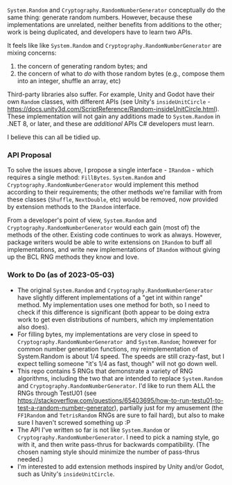 `System.Random` and `Cryptography.RandomNumberGenerator` conceptually do the same thing: generate random numbers. However,  because these implementations are unrelated, neither benefits from  additions to the other; work is being duplicated, and developers have to learn two APIs.

It feels like like `System.Random` and `Cryptography.RandomNumberGenerator` are mixing concerns:

1. the concern of generating random bytes; and
2. the concern of what to *do* with those random bytes (e.g., compose them into an integer, shuffle an array, etc)

Third-party libraries also suffer. For example, Unity and Godot have their own `Random` classes, with different APIs (see Unity's `insideUnitCircle` - https://docs.unity3d.com/ScriptReference/Random-insideUnitCircle.html). These implementation will not gain any additions made to `System.Random` in .NET 8, or later, and these are _additional_ APIs C# developers must learn.

I believe this can all be tidied up.

### API Proposal

To solve the issues above, I propose a single interface - `IRandom` - which requires a single method: `FillBytes`. `System.Random` and `Cryptography.RandomNumberGenerator` would implement this method according to their requirements; the other methods we're familiar with from these classes (`Shuffle`, `NextDouble`, etc) would be removed, now provided by extension methods to the `IRandom` interface.

From a developer's point of view, `System.Random` and `Cryptography.RandomNumberGenerator` would each gain (most of) the methods of the other. Existing code continues to work as always. However, package writers would be able to write extensions on `IRandom` to buff all implementations, and write new implementations of `IRandom` without giving up the BCL RNG methods they know and love.

### Work to Do (as of 2023-05-03)

* The original `System.Random` and `Cryptography.RandomNumberGenerator` have slightly different implementations of a "get int within range" method. My implementation uses one method for both, so I need to check if this difference is significant (both appear to be doing extra work to get even distributions of numbers, which my implementation also does).
* For filling bytes, my implementations are very close in speed to  `Cryptography.RandomNumberGenerator `and `System.Random`; however for common number generation functions, my reimplementation of System.Random is about 1/4 speed. The speeds are still crazy-fast, but I expect telling someone "it's 1/4 as fast, though" will not go down well.
* This repo contains 5 RNGs that demonstrate a variety of RNG algorithms, including the two that are intended to replace `System.Random` and `Cryptography.RandomNumberGenerator`. I'd like to run them ALL the RNGs through TestU01 (see https://stackoverflow.com/questions/65403695/how-to-run-testu01-to-test-a-random-number-generator), partially just for my amusement (the `FF1Random` and `TetrisRandom` RNGs are sure to fail hard), but also to make sure I haven't screwed something up :P
* The API I've written so far is not like `System.Random` or `Cryptography.RandomNumberGenerator`. I need to pick a naming style, go with it, and then write pass-thrus for backwards compatibility. (The chosen naming style should minimize the number of pass-thrus needed.)
* I'm interested to add extension methods inspired by Unity and/or Godot, such as Unity's `insideUnitCircle`.